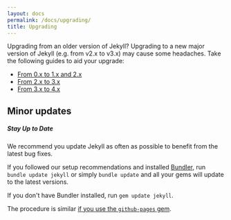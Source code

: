 ```yaml
---
layout: docs
permalink: /docs/upgrading/
title: Upgrading
---
```


Upgrading from an older version of Jekyll? Upgrading to a new major version
of Jekyll (e.g. from v2.x to v3.x) may cause some headaches. Take the
following guides to aid your upgrade:

- [From 0.x to 1.x and 2.x](/docs/upgrading/0-to-2/)
- [From 2.x to 3.x](/docs/upgrading/2-to-3/)
- [From 3.x to 4.x](/docs/upgrading/3-to-4/)

## Minor updates

<div class="note">
  <h5>Stay Up to Date</h5>
  <p>We recommend you update Jekyll as often as possible to benefit from
  the latest bug fixes.
  </p>
</div>

If you followed our setup recommendations and installed
[Bundler](http://bundler.io/), run `bundle update jekyll` or simply `bundle
update` and all your gems will update to the latest versions.

If you don't have Bundler installed, run `gem update jekyll`.

The procedure is similar [if you use the `github-pages`
gem](https://help.github.com/articles/setting-up-your-github-pages-site-locally-with-jekyll/#keeping-your-site-up-to-date-with-the-github-pages-gem).
